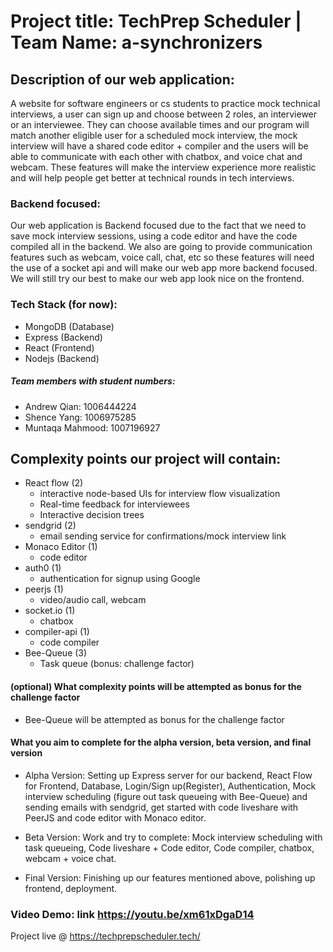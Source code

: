 # Project title: TechPrep Scheduler | Team Name: a-synchronizers

## Description of our web application:

A website for software engineers or cs students to practice mock technical interviews, a user can sign up and choose between 2 roles, an interviewer or an interviewee. They can choose available times and our program will match another eligible user for a scheduled mock interview, the mock interview will have a shared code editor + compiler and the users will be able to communicate with each other with chatbox, and voice chat and webcam. These features will make the interview experience more realistic and will help people get better at technical rounds in tech interviews.

### Backend focused:

Our web application is Backend focused due to the fact that we need to save mock interview sessions, using a code editor and have the code compiled all in the backend. We also are going to provide communication features such as webcam, voice call, chat, etc so these features will need the use of a socket api and will make our web app more backend focused. We will still try our best to make our web app look nice on the frontend.

### Tech Stack (for now):

- MongoDB (Database)
- Express (Backend)
- React (Frontend)
- Nodejs (Backend)

##### Team members with student numbers:

- Andrew Qian: 1006444224
- Shence Yang: 1006975285
- Muntaqa Mahmood: 1007196927

## Complexity points our project will contain:

- React flow (2)
  - interactive node-based UIs for interview flow visualization
  - Real-time feedback for interviewees
  - Interactive decision trees
- sendgrid (2)
  - email sending service for confirmations/mock interview link
- Monaco Editor (1)
  - code editor
- auth0 (1)
  - authentication for signup using Google
- peerjs (1)
  - video/audio call, webcam
- socket.io (1)
  - chatbox
- compiler-api (1)
  - code compiler
- Bee-Queue (3)
  - Task queue (bonus: challenge factor)

#### (optional) What complexity points will be attempted as bonus for the challenge factor

- Bee-Queue will be attempted as bonus for the challenge factor

#### What you aim to complete for the alpha version, beta version, and final version

- Alpha Version: Setting up Express server for our backend, React Flow for Frontend, Database, Login/Sign up(Register), Authentication, Mock interview scheduling (figure out task queueing with Bee-Queue) and sending emails with sendgrid, get started with code liveshare with PeerJS and code editor with Monaco editor.

- Beta Version: Work and try to complete: Mock interview scheduling with task queueing, Code liveshare + Code editor, Code compiler, chatbox, webcam + voice chat.

- Final Version: Finishing up our features mentioned above, polishing up frontend, deployment.

### Video Demo: link https://youtu.be/xm61xDgaD14

Project live @ https://techprepscheduler.tech/
